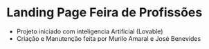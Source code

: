 
# Landing Page Feira de Profissões 

- Projeto iniciado com inteligencia Artificial (Lovable) 
- Criação e Manutenção feita por Murilo Amaral e José Benevides
